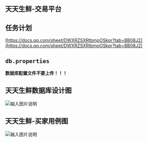 ## 天天生鲜-交易平台

## 任务计划
[https://docs.qq.com/sheet/DWXRZSXRtbmpOSkpr?tab=BB08J2](https://docs.qq.com/sheet/DWXRZSXRtbmpOSkpr?tab=BB08J2)

## `db.properties`
 **数据库配置文件不要上传！！！**

## 天天生鲜数据库设计图
![输入图片说明](https://images.gitee.com/uploads/images/2021/1115/200208_ddad369f_8254421.png "天天生鲜数据库设计图.png")


## 天天生鲜-买家用例图
![输入图片说明](https://images.gitee.com/uploads/images/2021/1115/222210_03bfa327_8254421.png "买家.png")
